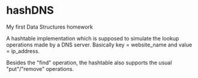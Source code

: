 # hashDNS
My first Data Structures homework

A hashtable implementation which is supposed to simulate the lookup operations made by a DNS server. 
Basically key = website_name and value = ip_address.

Besides the "find" operation, the hashtable also supports the usual "put"/"remove" operations.





